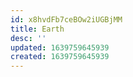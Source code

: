 ```yaml
---
id: x8hvdFb7ceBOw2iUGBjMM
title: Earth
desc: ''
updated: 1639759645939
created: 1639759645939
---
```


